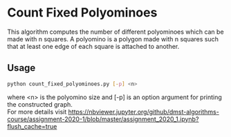 # Count Fixed Polyominoes
This algorithm computes the number of different polyominoes which can be made with n squares. A polyomino is a polygon made with n squares such that at least one edge of each square is attached to another. 

## Usage
```bash
python count_fixed_polyominoes.py [-p] <n>
```
where <<n>n> is the polyomino size and [-p] is an option argument for printing the constructed graph.<br>
For more details visit
https://nbviewer.jupyter.org/github/dmst-algorithms-course/assignment-2020-1/blob/master/assignment_2020_1.ipynb?flush_cache=true
